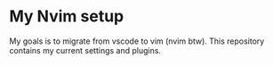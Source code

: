 # My Nvim setup

My goals is to migrate from vscode to vim (nvim btw). This repository contains my current settings
and plugins.

